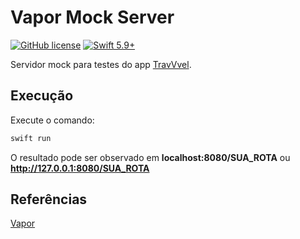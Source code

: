 # Vapor Mock Server

[![GitHub license](https://img.shields.io/github/license/victorpereiradepaula/vapor-mock-server)](https://github.com/victorpereiradepaula/vapor-mock-server/blob/master/LICENSE)
[![Swift 5.9+](https://img.shields.io/badge/Swift-5.9%2B-orange.svg)](https://www.swift.org/blog/swift-5.9-released/)

Servidor mock para testes do app [TravVvel](https://github.com/victorpereiradepaula/travvvel/tree/main).

## Execução

Execute o comando:

```bash
swift run
```
O resultado pode ser observado em **localhost:8080/SUA_ROTA** ou **http://127.0.0.1:8080/SUA_ROTA**

## Referências

[Vapor](https://github.com/vapor/vapor)
